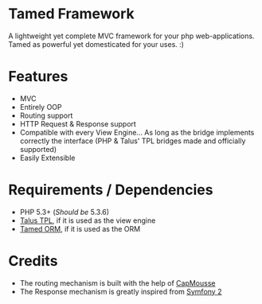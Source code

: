 Tamed Framework
===============
A lightweight yet complete MVC framework for your php web-applications. Tamed as powerful yet domesticated for your uses. :)

Features
========
- MVC
- Entirely OOP
- Routing support
- HTTP Request & Response support
- Compatible with every View Engine... As long as the bridge implements correctly the interface (PHP & Talus' TPL bridges made and officially supported)
- Easily Extensible

Requirements / Dependencies
===========================
- PHP 5.3+ (*Should be* 5.3.6)
- [Talus TPL](https://github.com/Taluu/Talus-TPL), if it is used as the view engine
- [Tamed ORM](https://github.com/Taluu/Tamed-ORM), if it is used as the ORM

Credits
=======
- The routing mechanism is built with the help of [CapMousse](https://github.com/CapMousse)
- The Response mechanism is greatly inspired from [Symfony 2](https://github.com/symfony/symfony)
